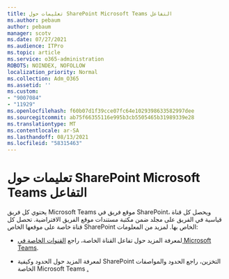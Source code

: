 ```yaml
---
title: تعليمات حول SharePoint Microsoft Teams التفاعل
ms.author: pebaum
author: pebaum
manager: scotv
ms.date: 07/27/2021
ms.audience: ITPro
ms.topic: article
ms.service: o365-administration
ROBOTS: NOINDEX, NOFOLLOW
localization_priority: Normal
ms.collection: Adm_O365
ms.assetid: ''
ms.custom:
- "9007084"
- "11929"
ms.openlocfilehash: f60b07d1f39cce07fc64e1029398633582997dee
ms.sourcegitcommit: ab75f66355116e995b3cb5505465b31989339e28
ms.translationtype: MT
ms.contentlocale: ar-SA
ms.lasthandoff: 08/13/2021
ms.locfileid: "58315463"
---
```

# <a name="help-with-the-sharepoint-and-microsoft-teams-interaction"></a>تعليمات حول SharePoint Microsoft Teams التفاعل

يحتوي كل فريق Microsoft Teams موقع فريق في SharePoint، ويحصل كل قناة قياسية في الفريق على مجلد ضمن مكتبة مستندات موقع الفريق الافتراضية. تحصل كل قناة خاصة على موقعها الخاص SharePoint الخاص بها. لمزيد من المعلومات:

- لمعرفة المزيد حول تفاعل القناة الخاصة، راجع [القنوات الخاصة في Microsoft Teams](https://docs.microsoft.com/MicrosoftTeams/private-channels#private-channel-sharepoint-sites).

- لمعرفة المزيد حول الحدود وكيفية SharePoint التخزين، راجع الحدود والمواصفات الخاصة Microsoft Teams [.](https://docs.microsoft.com/microsoftteams/limits-specifications-teams#storage) 
